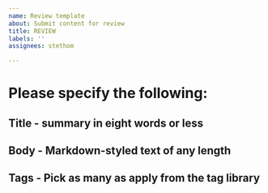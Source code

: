 ```yaml
---
name: Review template
about: Submit content for review
title: REVIEW
labels: ''
assignees: stethom

---
```


# Please specify the following:
## Title - summary in eight words or less

## Body - Markdown-styled text of any length


## Tags - Pick as many as apply from the tag library

